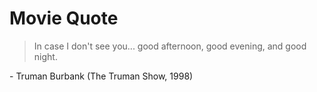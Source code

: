 # Movie Quote

> In case I don't see you... good afternoon, good evening, and good night.

\- Truman Burbank
(The Truman Show, 1998)
